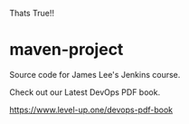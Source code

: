 Thats True!!

# maven-project
Source code for James Lee's Jenkins course.

Check out our Latest DevOps PDF book.

https://www.level-up.one/devops-pdf-book
